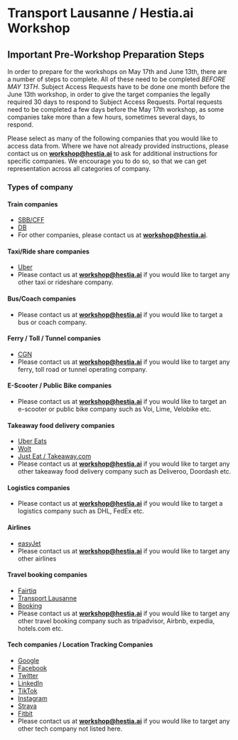 # Transport Lausanne / Hestia.ai Workshop

## Important Pre-Workshop Preparation Steps

In order to prepare for the workshops on May 17th and June 13th, there are a number of steps to complete. All of these need to be completed *BEFORE MAY 13TH*. 
Subject Access Requests have to be done one month before the June 13th workshop, in order to give the target companies the legally required 30 days to respond to Subject Access Requests. Portal requests need to be completed a few days before the May 17th workshop, as some companies take more than a few hours, sometimes several days, to respond.

Please select as many of the following companies that you would like to access data from. Where we have not already provided instructions, please contact us on **workshop@hestia.ai** to ask for additional instructions for specific companies. We encourage you to do so, so that we can get representation across all categories of company.

### Types of company

#### Train companies

- [SBB/CFF](cff.md)
- [DB](db.md)
- For other companies, please contact us at **workshop@hestia.ai**.

#### Taxi/Ride share companies

- [Uber](uber.md)
- Please contact us at **workshop@hestia.ai** if you would like to target any other taxi or rideshare company. 

#### Bus/Coach companies

- Please contact us at **workshop@hestia.ai** if you would like to target a bus or coach company.

#### Ferry / Toll / Tunnel companies

- [CGN](cgn.md)
- Please contact us at **workshop@hestia.ai** if you would like to target any ferry, toll road or tunnel operating company.

#### E-Scooter / Public Bike companies

- Please contact us at **workshop@hestia.ai** if you would like to target an e-scooter or public bike company such as Voi, Lime, Velobike etc.

#### Takeaway food delivery companies

- [Uber Eats](uber.md)
- [Wolt](wolt.md)
- [Just Eat / Takeaway.com](takeaway.md)
- Please contact us at **workshop@hestia.ai** if you would like to target any other takeaway food delivery company such as Deliveroo, Doordash etc.

#### Logistics companies

- Please contact us at **workshop@hestia.ai** if you would like to target a logistics company such as DHL, FedEx etc.

#### Airlines

- [easyJet](easyjet.md)
- Please contact us at **workshop@hestia.ai** if you would like to target any other airlines

#### Travel booking companies

- [Fairtiq](fairtiq.md)
- [Transport Lausanne](tl.md)
- [Booking](booking.md)
- Please contact us at **workshop@hestia.ai** if you would like to target any other travel booking company such as tripadvisor, Airbnb, expedia, hotels.com etc.

#### Tech companies / Location Tracking Companies

- [Google](google.md)
- [Facebook](facebook.md)
- [Twitter](twitter.md)
- [LinkedIn](linkedin.md)
- [TikTok](tiktok.md)
- [Instagram](instagram.md)
- [Strava](strava.md)
- [Fitbit](fitbit.md)
- Please contact us at **workshop@hestia.ai** if you would like to target any other tech company not listed here. 
